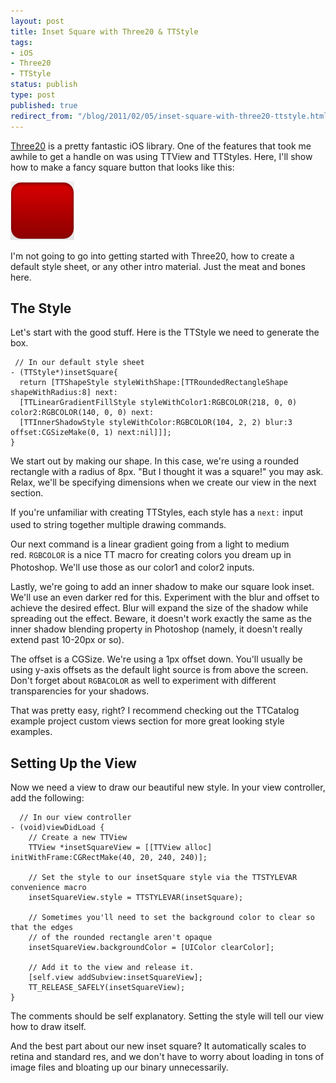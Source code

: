 ```yaml
---
layout: post
title: Inset Square with Three20 & TTStyle
tags:
- iOS
- Three20
- TTStyle
status: publish
type: post
published: true
redirect_from: "/blog/2011/02/05/inset-square-with-three20-ttstyle.html"
---
```


<a href="http://three20.info">Three20</a> is a pretty fantastic iOS library. One of the features that took me awhile to get a handle on was using TTView and TTStyles. Here, I'll show how to make a fancy square button that looks like this:

<img class="size-full wp-image-10" title="red-inset-square" src="/images/red-inset-square.png" alt="" width="102" height="94" />

I'm not going to go into getting started with Three20, how to create a default style sheet, or any other intro material. Just the meat and bones here.

<h2>The Style</h2>

Let's start with the good stuff. Here is the TTStyle we need to generate the box.

```
 // In our default style sheet
- (TTStyle*)insetSquare{
  return [TTShapeStyle styleWithShape:[TTRoundedRectangleShape shapeWithRadius:8] next:
  [TTLinearGradientFillStyle styleWithColor1:RGBCOLOR(218, 0, 0) color2:RGBCOLOR(140, 0, 0) next:
  [TTInnerShadowStyle styleWithColor:RGBCOLOR(104, 2, 2) blur:3 offset:CGSizeMake(0, 1) next:nil]]];
}
```

We start out by making our shape. In this case, we're using a rounded rectangle with a radius of 8px. "But I thought it was a square!" you may ask. Relax, we'll be specifying dimensions when we create our view in the next section.

If you're unfamiliar with creating TTStyles, each style has a <span style="font-family: Consolas, Monaco, 'Courier New', Courier, monospace; font-size: 12px; line-height: 18px; white-space: pre;">next:</span> input used to string together multiple drawing commands.

Our next command is a linear gradient going from a light to medium red. <span style="font-family: Consolas, Monaco, 'Courier New', Courier, monospace; font-size: 12px; line-height: 18px; white-space: pre;">RGBCOLOR</span> is a nice TT macro for creating colors you dream up in Photoshop. We'll use those as our color1 and color2 inputs.

Lastly, we're going to add an inner shadow to make our square look inset. We'll use an even darker red for this. Experiment with the blur and offset to achieve the desired effect. Blur will expand the size of the shadow while spreading out the effect. Beware, it doesn't work exactly the same as the inner shadow blending property in Photoshop (namely, it doesn't really extend past 10-20px or so).

The offset is a CGSize. We're using a 1px offset down. You'll usually be using y-axis offsets as the default light source is from above the screen. Don't forget about <code>RGBACOLOR</code> as well to experiment with different transparencies for your shadows.

That was pretty easy, right? I recommend checking out the TTCatalog example project custom views section for more great looking style examples.

<h2>Setting Up the View</h2>

Now we need a view to draw our beautiful new style. In your view controller, add the following:

```
  // In our view controller
- (void)viewDidLoad {
	// Create a new TTView
	TTView *insetSquareView = [[TTView alloc] initWithFrame:CGRectMake(40, 20, 240, 240)];

	// Set the style to our insetSquare style via the TTSTYLEVAR convenience macro
	insetSquareView.style = TTSTYLEVAR(insetSquare);

	// Sometimes you'll need to set the background color to clear so that the edges
	// of the rounded rectangle aren't opaque
	insetSquareView.backgroundColor = [UIColor clearColor];

	// Add it to the view and release it.
	[self.view addSubview:insetSquareView];
	TT_RELEASE_SAFELY(insetSquareView);
}
```


The comments should be self explanatory. Setting the style will tell our view how to draw itself.

And the best part about our new inset square? It automatically scales to retina and standard res, and we don't have to worry about loading in tons of image files and bloating up our binary unnecessarily.
